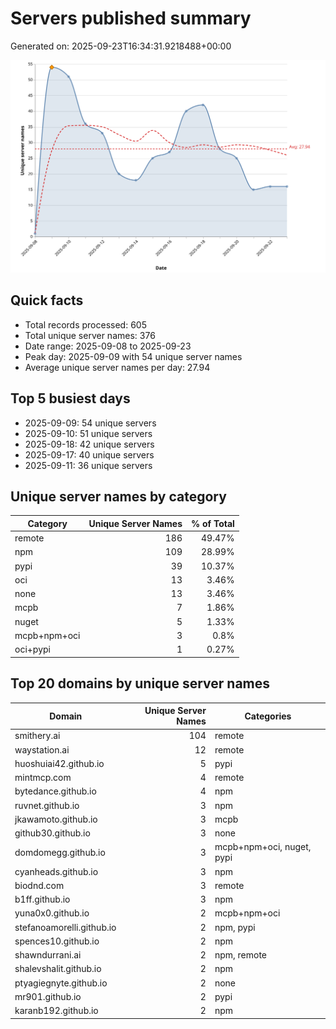 # Servers published summary

Generated on: 2025-09-23T16:34:31.9218488+00:00

![Unique servers per day](servers-per-day.svg)

## Quick facts
- Total records processed: 605
- Total unique server names: 376
- Date range: 2025-09-08 to 2025-09-23
- Peak day: 2025-09-09 with 54 unique server names
- Average unique server names per day: 27.94

## Top 5 busiest days
- 2025-09-09: 54 unique servers
- 2025-09-10: 51 unique servers
- 2025-09-18: 42 unique servers
- 2025-09-17: 40 unique servers
- 2025-09-11: 36 unique servers

## Unique server names by category

| Category | Unique Server Names | % of Total |
|----------|---------------------:|-----------:|
| remote | 186 | 49.47% |
| npm | 109 | 28.99% |
| pypi | 39 | 10.37% |
| oci | 13 | 3.46% |
| none | 13 | 3.46% |
| mcpb | 7 | 1.86% |
| nuget | 5 | 1.33% |
| mcpb+npm+oci | 3 | 0.8% |
| oci+pypi | 1 | 0.27% |

## Top 20 domains by unique server names

| Domain | Unique Server Names | Categories |
|--------|---------------------:|------------|
| smithery.ai | 104 | remote |
| waystation.ai | 12 | remote |
| huoshuiai42.github.io | 5 | pypi |
| mintmcp.com | 4 | remote |
| bytedance.github.io | 4 | npm |
| ruvnet.github.io | 3 | npm |
| jkawamoto.github.io | 3 | mcpb |
| github30.github.io | 3 | none |
| domdomegg.github.io | 3 | mcpb+npm+oci, nuget, pypi |
| cyanheads.github.io | 3 | npm |
| biodnd.com | 3 | remote |
| b1ff.github.io | 3 | npm |
| yuna0x0.github.io | 2 | mcpb+npm+oci |
| stefanoamorelli.github.io | 2 | npm, pypi |
| spences10.github.io | 2 | npm |
| shawndurrani.ai | 2 | npm, remote |
| shalevshalit.github.io | 2 | npm |
| ptyagiegnyte.github.io | 2 | none |
| mr901.github.io | 2 | pypi |
| karanb192.github.io | 2 | npm |
